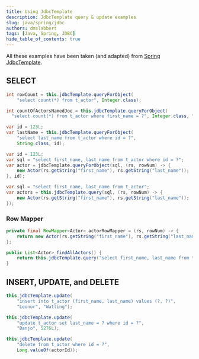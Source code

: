 ```yaml
---
title: Using JdbcTemplate
description: JdbcTemplate query & update examples
slug: java/spring/jdbc
authors: dmslabbert
tags: [Java, Spring, JDBC]
hide_table_of_contents: true
---
```


All these examples have been taken (and adapted) from [Spring JdbcTemplate](https://docs.spring.io/spring-framework/reference/data-access/jdbc/core.html#jdbc-JdbcTemplate).

## SELECT

```java
int rowCount = this.jdbcTemplate.queryForObject(
    "select count(*) from t_actor", Integer.class);
```

```java
int countOfActorsNamedJoe = this.jdbcTemplate.queryForObject(
  "select count(*) from t_actor where first_name = ?", Integer.class, "Joe");
```

```java
var id = 123L;
var lastName = this.jdbcTemplate.queryForObject(
    "select last_name from t_actor where id = ?",
    String.class, id);
```

```java
var id = 123L;
var sql = "select first_name, last_name from t_actor where id = ?";
var actor = jdbcTemplate.queryForObject(sql, (rs, rowNum) -> {
    new Actor(rs.getString("first_name"), rs.getString("last_name"));
}, id);
```

```java
var sql = "select first_name, last_name from t_actor";
var actors = this.jdbcTemplate.query(sql, (rs, rowNum) -> {
    new Actor(rs.getString("first_name"), rs.getString("last_name"));
});
```

### Row Mapper

```java
private final RowMapper<Actor> actorRowMapper = (rs, rowNum) -> {
    return new Actor(rs.getString("first_name"), rs.getString("last_name"));
};

public List<Actor> findAllActors() {
    return this.jdbcTemplate.query("select first_name, last_name from t_actor", actorRowMapper);
}
```

## INSERT, UPDATE, and DELETE

```java
this.jdbcTemplate.update(
    "insert into t_actor (first_name, last_name) values (?, ?)",
    "Leonor", "Watling");
```

```java
this.jdbcTemplate.update(
    "update t_actor set last_name = ? where id = ?",
    "Banjo", 5276L);
```

```java
this.jdbcTemplate.update(
    "delete from t_actor where id = ?",
    Long.valueOf(actorId));
```
